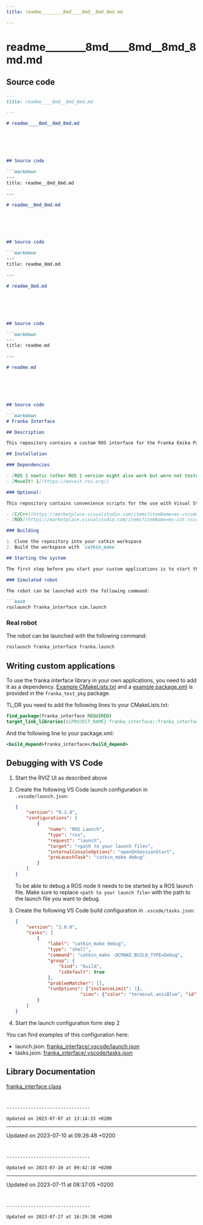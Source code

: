 ```yaml
---
title: readme________8md____8md__8md_8md.md

---
```


# readme________8md____8md__8md_8md.md






## Source code

```markdown
---
title: readme____8md__8md_8md.md

---

# readme____8md__8md_8md.md






## Source code

```markdown
---
title: readme__8md_8md.md

---

# readme__8md_8md.md






## Source code

```markdown
---
title: readme_8md.md

---

# readme_8md.md






## Source code

```markdown
---
title: readme.md

---

# readme.md






## Source code

```markdown
# Franka Interface

## Description

This repository contains a custom ROS interface for the Franka Emika Panda robot. It is based on the moveit framework, but provides a more convenient interface for the robot and a custom parameterization.

## Installation

### Dependencies

- [ROS 1 noetic (other ROS 1 version might also work but were not tested.)](http://wiki.ros.org)
- [MoveIt! 1](https://moveit.ros.org/)

### Optional:

This repository contains convenience scripts for the use with Visual Studio Code. It is recommended to start the repository from within VS Code. This requires the following extensions:

- [C/C++](https://marketplace.visualstudio.com/items?itemName=ms-vscode.cpptools)
- [ROS](https://marketplace.visualstudio.com/items?itemName=ms-iot.vscode-ros)

### Building

1. Clone the repository into your catkin workspace
2. Build the workspace with `catkin_make`

## Starting the system

The first step before you start your custom applications is to start the RVIZ UI, MoveIt! and optionally the control interface to the real robot.

### Simulated robot

The robot can be launched with the following command:

```bash
roslaunch franka_interface sim.launch
```

### Real robot

The robot can be launched with the following command:

```bash
roslaunch franka_interface franka.launch
```

## Writing custom applications

To use the franka interface library in your own applications, you need to add it as a dependency.
[Example CMakeLists.txt](franka_test_pkg/CMakeLists.txt) and a [example package.xml](franka_test_pkg/package.xml) is provided in the `franka_test_pkg` package.

TL;DR you need to add the following lines to your CMakeLists.txt:

```cmake
find_package(franka_interface REQUIRED)
target_link_libraries(${PROJECT_NAME} franka_interface::franka_interface)
```

And the following line to your package.xml:

```xml
<build_depend>franka_interface</build_depend>
```

## Debugging with VS Code

1. Start the RVIZ UI as described above
2. Create the following VS Code launch configuration in `.vscode/launch.json`:

    ```json
    {
        "version": "0.2.0",
        "configurations": [
            {
                "name": "ROS Launch",
                "type": "ros",
                "request": "launch",
                "target": "<path to your launch file>",
                "internalConsoleOptions": "openOnSessionStart",
                "preLaunchTask": "catkin_make debug"
            }
        ]
    }
    ```

    To be able to debug a ROS node it needs to be started by a ROS launch file. Make sure to replace `<path to your launch file>` with the path to the launch file you want to debug.

3. Create the following VS Code build configuration in `.vscode/tasks.json`:
    
    ```json
    {
        "version": "2.0.0",
        "tasks": [
            {
                "label": "catkin_make debug",
                "type": "shell",
                "command": "catkin_make -DCMAKE_BUILD_TYPE=Debug",
                "group": {
                    "kind": "build",
                    "isDefault": true
                },
                "problemMatcher": [],
                "runOptions": {"instanceLimit": 1},
                            "icon": {"color": "terminal.ansiBlue", "id": "wrench"}
            }
        ]
    }
    ```

4. Start the launch configuration form step 2

You can find examples of this configuration here:

- launch.json: [franka_interface/.vscode/launch.json](franka_interface/.vscode/launch.json)
- tasks.json: [franka_interface/.vscode/tasks.json](franka_interface/.vscode/tasks.json)

## Library Documentation

[franka_interface class](franka_interface/doc/html/classfranka__interface_1_1FrankaInterface.html)
```


-------------------------------

Updated on 2023-07-07 at 13:14:33 +0200
```


-------------------------------

Updated on 2023-07-10 at 09:26:48 +0200
```


-------------------------------

Updated on 2023-07-10 at 09:42:18 +0200
```


-------------------------------

Updated on 2023-07-11 at 08:37:05 +0200
```


-------------------------------

Updated on 2023-07-27 at 16:29:38 +0200
